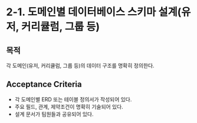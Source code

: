 # 2-1. 도메인별 데이터베이스 스키마 설계(유저, 커리큘럼, 그룹 등)

## 목적
각 도메인(유저, 커리큘럼, 그룹 등)의 데이터 구조를 명확히 정의한다.

## Acceptance Criteria
- 각 도메인별 ERD 또는 테이블 정의서가 작성되어 있다.
- 주요 필드, 관계, 제약조건이 명확히 기술되어 있다.
- 설계 문서가 팀원들과 공유되어 있다.
